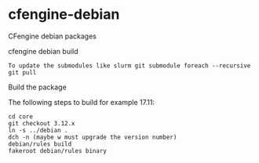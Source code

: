 # cfengine-debian
CFengine debian packages

cfengine debian build

    To update the submodules like slurm git submodule foreach --recursive git pull

Build the package

The following steps to build for example 17.11:

    cd core
    git checkout 3.12.x
    ln -s ../debian .
    dch -n (maybe w must upgrade the version number)
    debian/rules build
    fakeroot debian/rules binary
